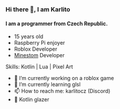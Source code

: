 ### Hi there 👋, I am Karlito
#### I am a programmer from Czech Republic.

- 15 years old
- Raspberry Pi enjoyer
- Roblox Developer
- [Minestom](https://github.com/Minestom/Minestom) Developer


Skills: Kotlin | Lua | Pixel Art

- 🔭 I’m currently working on a roblox game
- 🌱 I’m currently learning glsl
- 📫 How to reach me: karlitocz (Discord)
- 🦄 Kotlin glazer






